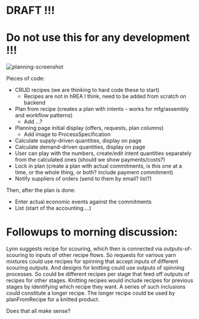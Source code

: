 # DRAFT !!! 
# Do not use this for any development !!!

![planning-screenshot](https://github.com/Carbon-Farm-Network/Requirements-Doc/assets/3776081/0ac31a44-102b-4e8c-93df-50b1463852d3)

Pieces of code:

* CRUD recipes (we are thinking to hard code these to start)
   * Recipes are not in hREA I think, need to be added from scratch on backend
* Plan from recipe (creates a plan with intents - works for mfg/assembly and workflow patterns)
   * Add ...?
* Planning page initial display (offers, requests, plan columns)
   * Add image to ProcessSpecification
* Calculate supply-driven quantities, display on page
* Calculate demand-driven quantities, display on page
* User can play with the numbers, create/edit intent quantities separately from the calculated ones (should we show payments/costs?)
* Lock in plan (create a plan with actual commitments, is this one at a time, or the whole thing, or both?  include payment commitment)
* Notify suppliers of orders (send to them by email?  list?)

Then, after the plan is done:

* Enter actual economic events against the commitments
* List (start of the accounting....)

# Followups to morning discussion:

Lynn suggests recipe for scouring, which then is connected via outputs-of-scouring to inputs of other recipe flows. So requests for various yarn mixtures could use recipes for spinning that accept inputs of different scouring outputs. And designs for knitting could use outputs of spinning processes. So could be different recipes per stage that feed off outputs of recipes for other stages. Knitting recipes would include recipes for previous stages by identifying which recipe they want. A series of such inclusions could constitute a longer recipe. The longer recipe could be used by planFromRecipe for a knitted product.

Does that all make sense?

